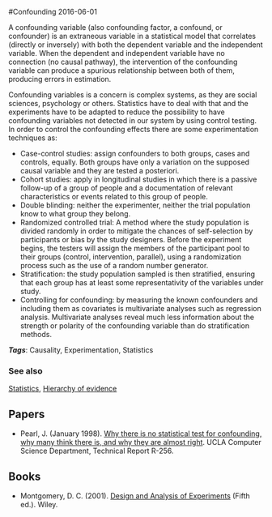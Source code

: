 
#Confounding
2016-06-01

A confounding variable (also confounding factor, a confound, or confounder) is an extraneous variable in a statistical model that correlates (directly or inversely) with both the dependent variable and the independent variable. When the dependent and independent variable have no connection (no causal pathway), the intervention of the confounding variable can produce a spurious relationship between both of them, producing errors in estimation.

Confounding variables is a concern is complex systems, as they are social sciences, psychology or others. Statistics have to deal with that and the experiments have to be adapted to reduce the possibility to have confounding variables not detected in our system by using control testing. In order to control the confounding effects there are some experimentation techniques as:
* Case-control studies: assign confounders to both groups, cases and controls, equally. Both groups have only a variation on the supposed causal variable and they are tested a posteriori.
* Cohort studies: apply in longitudinal studies in which there is a passive follow-up of a group of people and a documentation of relevant characteristics or events related to this group of people.
* Double blinding: neither the experimenter, neither the trial population know to what group they belong.
* Randomized controlled trial: A method where the study population is divided randomly in order to mitigate the chances of self-selection by participants or bias by the study designers. Before the experiment begins, the testers will assign the members of the participant pool to their groups (control, intervention, parallel), using a randomization process such as the use of a random number generator.
* Stratification: the study population sampled is then stratified, ensuring that each group has at least some representativity of the variables under study.
* Controlling for confounding: by measuring the known confounders and including them as covariates is multivariate analyses such as regression analysis. Multivariate analyses reveal much less information about the strength or polarity of the confounding variable than do stratification methods.

***Tags***: Causality, Experimentation, Statistics

### See also
[Statistics](/statistics), [Hierarchy of evidence](/hierarchy_of_evidence)
## Papers
* Pearl, J. (January 1998). [Why there is no statistical test for confounding, why many think there is, and why they are almost right](http://ftp.cs.ucla.edu/pub/stat_ser/R256.pdf). UCLA Computer Science Department, Technical Report R-256.

## Books
* Montgomery, D. C. (2001). [Design and Analysis of Experiments](https://www.goodreads.com/book/show/1102716.Design_and_Analysis_of_Experiments) (Fifth ed.). Wiley.


